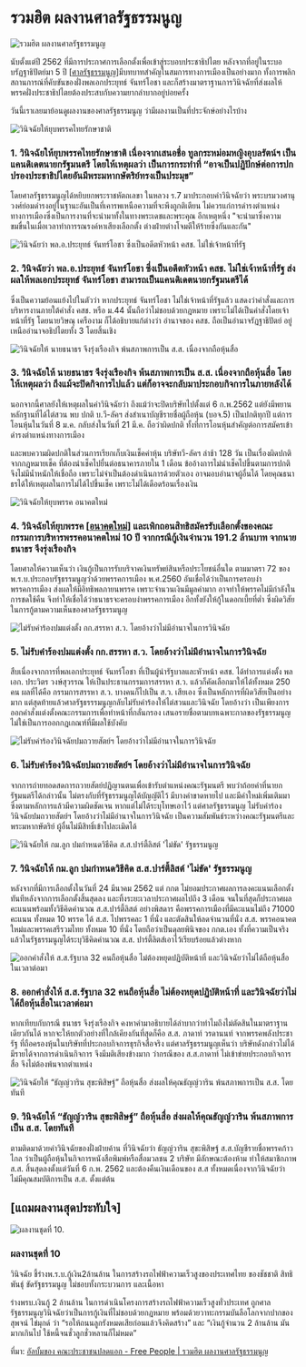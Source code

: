 # รวมฮิต ผลงานศาลรัฐธรรมนูญ

![รวมฮิต ผลงานศาลรัฐธรรมนูญ](https://scontent.fbkk13-2.fna.fbcdn.net/v/t1.0-9/122926839_148944620251862_3585741382621648802_o.jpg?_nc_cat=1&ccb=2&_nc_sid=0debeb&_nc_eui2=AeHX0s0RwoU4MnP_y8JzFArAyo7KPW_L0JPKjso9b8vQk5gfBgWMbfJlfYySxw4lO_w-E5fwXfvyBgIdHtS7iqT0&_nc_ohc=6nK7EBxojI4AX-k4i0F&_nc_ht=scontent.fbkk13-2.fna&oh=ec5ec6a920d53a36e001d4b434dc9ca6&oe=5FC2CD36)

นับตั้งแต่ปี 2562 ที่มีการประกาศการเลือกตั้งเพื่อเข้าสู่ระบอบประชาธิปไตย หลังจากที่อยู่ในระบอบรัฏฐาธิปัตย์มา 5 ปี [[ศาลรัฐธรรมนูญ]]มีบทบาทสำคัญในสมการทางการเมืองเป็นอย่างมาก ทั้งการพลิกสถานการณ์ที่คับขันของฝั่งพลเอกประยุทธ์ จันทร์โอชา และก็สร้างมาตราฐานการวินิจฉัยที่ส่งผลให้พรรคฝั่งประชาธิปไตยต้องประสบกับความยากลำบากอยู่บ่อยครั้ง

วันนี้เราเลยมาย้อนดูผลงานของศาลรัฐธรรมนูญ ว่ามีผลงานเป็นที่ประจักษ์อย่างไรบ้าง

![วินิจฉัยให้ยุบพรรคไทยรักษาชาติ](https://scontent.fbkk13-2.fna.fbcdn.net/v/t1.0-9/122968685_148944660251858_2210173802547203051_o.jpg?_nc_cat=1&ccb=2&_nc_sid=0debeb&_nc_eui2=AeEuTYCGMVQ3G9ImmxB3u4NSky8eXFbtqt6TLx5cVu2q3pk-3g83ifLUZOpn9oIZXYQCisv4f_dVIxlL9zK38N3v&_nc_ohc=8tCMO8Wdc4sAX_j2DEN&_nc_ht=scontent.fbkk13-2.fna&oh=c4b367a8826d1364459046aebc8d2e49&oe=5FC15ED6)

### 1. วินิจฉัยให้ยุบพรรคไทยรักษาชาติ เนื่องจากเสนอชื่อ ทูลกระหม่อมหญิงอุบลรัตน์ฯ เป็นแคนดิเดตนายกรัฐมนตรี โดยให้เหตุผลว่า เป็นการกระทำที่ “อาจเป็นปฏิปักษ์ต่อการปกปรองประชาธิปไตยอันมีพระมหากษัตริย์ทรงเป็นประมุข”

โดยศาลรัฐธรรมนูญได้หยิบยกพระราชหัตถเลขา ในหลวง ร.7 มาประกอบคำวินิจฉัยว่า พระบรมวงศานุวงศ์ย่อมดำรงอยู่ในฐานะอันเป็นที่เคารพเหนือความที่จะพึงถูกติเตียน ไม่ควรแก่การดำรงตำแหน่งทางการเมืองซึ่งเป็นการงานที่จะนำมาทั้งในทางพระเดชและพระคุณ อีกเหตุหนึ่ง "จะนำมาซึ่งความขมขื่นในเมื่อเวลาทำการรณรงค์หาเสียงเลือกตั้ง ต่างฝ่ายต่างโจมตีให้ร้ายซึ่งกันและกัน"

![วินิจฉัยว่า พล.อ.ประยุทธ์ จันทร์โอชา ซึ่งเป็นอดีตหัวหน้า คสช. ไม่ใช่เจ้าหน้าที่รัฐ](https://scontent.fbkk13-2.fna.fbcdn.net/v/t1.0-9/122978551_148944720251852_6965586829367878853_o.jpg?_nc_cat=1&ccb=2&_nc_sid=0debeb&_nc_eui2=AeHeTmFnYI8ZP1p7Rl3360TrvW8kW0KnztC9byRbQqfO0JrjlF9Fim39C556dILgH9qxevyWNv37FJA8Qdwz08mr&_nc_ohc=qrurQc_dAjcAX8J6uKa&_nc_ht=scontent.fbkk13-2.fna&oh=11feb768a9561df05cb51297b3f2043a&oe=5FC2408A)

### 2. วินิจฉัยว่า พล.อ.ประยุทธ์ จันทร์โอชา ซึ่งเป็นอดีตหัวหน้า คสช. ไม่ใช่เจ้าหน้าที่รัฐ ส่งผลให้พลเอกประยุทธ์ จันทร์โอชา สามารถเป็นแคนดิเดตนายกรัฐมนตรีได้

ซึ่งเป็นความย้อนแย้งไปในตัวว่า หากประยุทธ์ จันทร์โอชา ไม่ใช่เจ้าหน้าที่รัฐแล้ว แสดงว่าคำสั่งและการบริหารงานภายใต้คำสั่ง คสช. หรือ ม.44 นั้นถือว่าไม่ชอบด้วยกฎหมาย เพราะไม่ได้เป็นคำสั่งโดยเจ้าหน้าที่รัฐ โดยนายวิษณุ เครืองาม ก็ได้อธิบายแก้ต่างว่า อำนาจของ คสช. ถือเป็นอำนาจรัฏฐาธิปัตย์ อยู่เหนืออำนาจอธิปไตยทั้ง 3 โดยสิ้นเชิง

![วินิจฉัยให้ นายธนาธร จึงรุ่งเรืองกิจ พ้นสภาพการเป็น ส.ส. เนื่องจากถือหุ้นสื่อ](https://scontent.fbkk13-2.fna.fbcdn.net/v/t1.0-9/123306721_148944750251849_906159903016449236_o.jpg?_nc_cat=1&ccb=2&_nc_sid=0debeb&_nc_eui2=AeH-GkRJWeVeU8ljDOt_DkRI_z3V9IxntpH_PdX0jGe2kUshr2c5z-Cwz2R0m7z-Tus0_DwoUOCLjgQc3biT9JRR&_nc_ohc=XKkskz4jTDoAX_mk2cq&_nc_ht=scontent.fbkk13-2.fna&oh=1d9285a60c0347860e41d7c942ce14cf&oe=5FC37B7A)

### 3. วินิจฉัยให้ นายธนาธร จึงรุ่งเรืองกิจ พ้นสภาพการเป็น ส.ส. เนื่องจากถือหุ้นสื่อ โดยให้เหตุผลว่า ถึงแม้จะปิดกิจการไปแล้ว แต่ก็อาจจะกลับมาประกอบกิจการในภายหลังได้

นอกจากนี้ศาลยังให้เหตุผลในคำวินิจฉัยว่า ถึงแม้ว่าจะปิดบริษัทไปตั้งแต่ 6 ก.พ.2562 แต่ยังมีพยานหลักฐานที่ได้ไต่สวน พบ ปกติ บ.วี-ลัคฯ ส่งสำเนาบัญชีรายชื่อผู้ถือหุ้น (บอจ.5) เป็นปกติทุกปี แต่การโอนหุ้นในวันที่ 8 ม.ค. กลับส่งในวันที่ 21 มี.ค. ถือว่าผิดปกติ ทั้งที่การโอนหุ้นสำคัญต่อการสมัครเข้าดำรงตำแหน่งทางการเมือง

และพบความผิดปกติในส่วนการเรียกเก็บเงินเช็คค่าหุ้น บริษัทวี-ลัคฯ ล่าช้า 128 วัน เป็นเรื่องผิดปกติจากกฎหมายเช็ค ที่ต้องนำเช็คไปยื่นต่อธนาคารภายใน 1 เดือน ข้ออ้างการไม่นำเช็คไปขึ้นตามการปกติ จึงไม่มีน้ำหนักให้เชื่อถือ เพราะไม่จำเป็นต้องดำเนินการด้วยตัวเอง อาจมอบอำนาจผู้อื่นได้ โดยคุณธนาธรได้ให้เหตุผลในการไม่ได้ไปขึ้นเช็ค เพราะไม่ได้เดือดร้อนเรื่องเงิน

![วินิจฉัยให้ยุบพรรค อนาคตใหม่ ](https://scontent.fbkk12-1.fna.fbcdn.net/v/t1.0-9/123188281_148944773585180_6980041172301657417_o.jpg?_nc_cat=101&ccb=2&_nc_sid=0debeb&_nc_eui2=AeH1snjGDkTtfYAbYpSsvxjyYDo1MYEjc6pgOjUxgSNzqvrCZsNE4lVPB6n9Qx9GnYontZ9erYkgFxaUxB5xXGdK&_nc_ohc=L4ocLwOSg_0AX9OKSBM&_nc_ht=scontent.fbkk12-1.fna&oh=029c05ae1b476a77c902ce285e3c0432&oe=5FC0E562)

### 4. วินิจฉัยให้ยุบพรรค [[อนาคตใหม่]] และเพิกถอนสิทธิสมัครรับเลือกตั้งของคณะกรรมการบริหารพรรคอนาคตใหม่ 10 ปี จากกรณีกู้เงินจำนวน 191.2 ล้านบาท จากนายธนาธร จึงรุ่งเรืองกิจ

โดยศาลให้ความเห็นว่า เงินกู้เป็นการรับบริจาคเงินทรัพย์สินหรือประโยชน์อื่นใด ตามมาตรา 72 ของ พ.ร.บ.ประกอบรัฐธรรมนูญว่าด้วยพรรคการเมือง พ.ศ.2560 อันเชื่อได้ว่าเป็นการครอบงำพรรคการเมือง ส่งผลให้มีอิทธิพลภายนพรรค เพราะจำนวนเงินมีมูลค่ามาก อาจทำให้พรรคไม่มีกำลังในการชดใช้คืน จึงทำให้เชื่อได้ว่าธนาธรจะครอบงำพรรคการเมือง อีกทั้งยังให้กู้ในดอกเบี้ยที่ต่ำ ซึ่งผิดวิสัยในการกู้ตามความเห็นของศาลรัฐธรรมนูญ

![ไม่รับคำร้องปมแต่งตั้ง กก.สรรหา ส.ว. โดยอ้างว่าไม่มีอำนาจในการวินิจฉัย](https://scontent.fbkk12-2.fna.fbcdn.net/v/t1.0-9/123015790_148944826918508_4873809009004509119_o.jpg?_nc_cat=105&ccb=2&_nc_sid=0debeb&_nc_eui2=AeEWW3kupl0A5t9Q6sPAccAd803pfWsCs8vzTel9awKzyzLh5udjFWWJrMst0SunISBhVqSpl9VVgYd-B-K7935c&_nc_ohc=-aq58_idUekAX_spvQZ&_nc_ht=scontent.fbkk12-2.fna&oh=52a0aa81ca54a7bba8bf46c81603f16d&oe=5FC4AA75)

### 5. ไม่รับคำร้องปมแต่งตั้ง กก.สรรหา ส.ว. โดยอ้างว่าไม่มีอำนาจในการวินิจฉัย

สืบเนื่องจากการที่พลเอกประยุทธ์ จันทร์โอชา ที่เป็นผู้นำรัฐบาลและหัวหน้า คสช. ได้ทำการแต่งตั้ง พลเอก. ประวิตร วงษ์สุวรรณ ให้เป็นประธานกรรมการสรรหา ส.ว. แล้วก็คัดเลือกมาให้ได้ทั้งหมด 250 คน ผลที่ได้คือ กรรมการสรรหา ส.ว. บางคนก็ไปเป็น ส.ว. เสียเอง ซึ่งเป็นหลักการที่ผิดวิสัยเป็นอย่างมาก แต่สุดท้ายแล้วศาลรัฐธรรรมนูญกลับไม่รับคำร้องให้ไต่สวนและวินิจฉัย โดยอ้างว่า เป็นเพียงการออกคำสั่งแต่งตั้งคณะกรรมการเพื่อทำหน้าที่กลั่นกรอง เสนอรายชื่อตามบทเฉพาะกาลของรัฐธรรมนูญ ไม่ใช่เป็นการออกกฎเกณฑ์ที่มีผลใช้บังคับ

![ไม่รับคำร้องวินิจฉัยปมถวายสัตย์ฯ โดยอ้างว่าไม่มีอำนาจในการวินิจฉัย](https://scontent.fbkk12-3.fna.fbcdn.net/v/t1.0-9/123329656_148944856918505_6613644445470031665_o.jpg?_nc_cat=102&ccb=2&_nc_sid=0debeb&_nc_eui2=AeFDwzduCo6AGF8CwMXOjq5rrO8Vvzq9phes7xW_Or2mF_xwOgC4Eihadk0pG4DZVlAIunen0B8A3SHEiPgGgV7q&_nc_ohc=-vMhu0rtogIAX8DLKdu&_nc_ht=scontent.fbkk12-3.fna&oh=1548daf3b86820664fe290ca278115b4&oe=5FC2F201)

### 6. ไม่รับคำร้องวินิจฉัยปมถวายสัตย์ฯ โดยอ้างว่าไม่มีอำนาจในการวินิจฉัย

จากการถ่ายทอดสดการถวายสัตย์ปฏิญานตนเพื่อเข้ารับตำแหน่งคณะรัฐมนตรี พบว่าถ้อยคำที่นายกรัฐมนตรีได้กล่าวนั้น ไม่ตรงกับที่รัฐธรรมนูญได้บัญญัติไว้ มีบางคำขาดหายไป และมีคำใหม่เพิ่มเติมมา ซึ่งตามหลักการแล้วมีความผิดชัดเจน หากแต่ไม่ได้ระบุโทษเอาไว้ แต่ศาลรัฐธรรมนูญ ไม่รับคำร้องวินิจฉัยปมถวายสัตย์ฯ โดยอ้างว่าไม่มีอำนาจในการวินิจฉัย เป็นความสัมพันธ์ระหว่างคณะรัฐมนตรีและพระมหากษัตริย์ ผู้อื่นไม่มีสิทธิ์เข้าไปละเมิดได้

![วินิจฉัยให้ กม.ลูก ปมกำหนดวิธีคิด ส.ส.ปาร์ตี้ลิสต์ 'ไม่ขัด' รัฐธรรมนูญ](https://scontent.fbkk12-2.fna.fbcdn.net/v/t1.0-9/123087649_148944906918500_3391657916793459310_o.jpg?_nc_cat=105&ccb=2&_nc_sid=0debeb&_nc_eui2=AeGBFHgTM1ln41La_HqXDe9dpW-2u7IFH8Glb7a7sgUfwWapm0-g2awvbkIrSvbST73hA_BJk4YA5UWxJeskByJS&_nc_ohc=5RamKwTSnUMAX9kzT-h&_nc_ht=scontent.fbkk12-2.fna&oh=03bbaf91262032a51145b4b0721f5409&oe=5FC41612)

### 7. วินิจฉัยให้ กม.ลูก ปมกำหนดวิธีคิด ส.ส.ปาร์ตี้ลิสต์ 'ไม่ขัด' รัฐธรรมนูญ

หลังจากที่มีการเลือกตั้งในวันที่ 24 มีนาคม 2562 แต่ กกต ไม่ยอมประกาศผลการลงคะแนนเลือกตั้งทันทีหลังจากการเลือกตั้งสิ้นสุดลง และทิ้งระยะเวลาประกาศผลไปถึง 3 เดือน จนในที่สุดก็ประกาศผลคะแนนพร้อมทั้งวิธีคิดคำนวณ ส.ส.ปาร์ตี้ลิสต์ อย่างพิสดาร คือพรรคการเมืองที่มีคะแนนไม่ถึง 71000 คะแนน ทั้งหมด 10 พรรค ได้ ส.ส. ไปพรรคละ 1 ที่นั่ง และตัดสินให้ลดจำนวนที่นั่ง ส.ส. พรรคอนาคตใหม่และพรรคเสรีรวมไทย ทั้งหมด 10 ที่นั่ง โดยถือว่าเป็นดุลยพินิจของ กกต.เอง ทั้งที่ความเป็นจริงแล้วในรัฐธรรมนูญได้ระบุวิธีคิดคำนวณ ส.ส. ปาร์ตี้ลิตส์เอาไว้เรียบร้อยแล้วต่างหาก

![ออกคำสั่งให้ ส.ส.รัฐบาล 32 คนถือหุ้นสื่อ ไม่ต้องหยุดปฏิบัติหน้าที่ และวินิจฉัยว่าไม่ได้ถือหุ้นสื่อในเวลาต่อมา](https://scontent.fbkk9-2.fna.fbcdn.net/v/t1.0-9/123028059_148944940251830_1754121349943533977_o.jpg?_nc_cat=109&ccb=2&_nc_sid=0debeb&_nc_eui2=AeHagnVcDlJ9DXrWvh0HiZOnyy0PutdGooXLLQ-610aihZzBXtzRM29FVUcb6Q-ID2FALUj7IBiCo4UJBIe0pgci&_nc_ohc=jW_jRHgX7e4AX9T7IFg&_nc_ht=scontent.fbkk9-2.fna&oh=6a2f3454b17475f4c6efa51fd7c8b6c6&oe=5FC245F6)

### 8. ออกคำสั่งให้ ส.ส.รัฐบาล 32 คนถือหุ้นสื่อ ไม่ต้องหยุดปฏิบัติหน้าที่ และวินิจฉัยว่าไม่ได้ถือหุ้นสื่อในเวลาต่อมา

หากเทียบกับกรณี ธนาธร จึงรุ่งเรืองกิจ คงหาคำมาอธิบายได้ลำบากว่าทำไมถึงไม่ตัดสินในมาตราฐานเดียวกันได้ หากจะให้ยกตัวอย่างที่ใกล้เคียงกันที่สุดก็คือ ส.ส. ภาดาท์ วรดานนท์ จากพรรคพลังประชารัฐ ที่ถือครองหุ้นในบริษัทที่ประกอบกิจการธุรกิจสื่อจริง แต่ศาลรัฐธรรมนูญเห็นว่า บริษัทดังกล่าวไม่ได้มีรายได้จากการดำเนินกิจการ จึงมีมติเสียงข้างมาก ว่ากรณีของ ส.ส.ภาดาท์ ไม่เข้าข่ายประกอบกิจการสื่อ จึงไม่ต้องพ้นจากตำแหน่ง

![วินิจฉัยให้ “ธัญญ์วาริน สุขะพิสิษฐ์” ถือหุ้นสื่อ ส่งผลให้คุณธัญญ์วาริน พ้นสภาพการเป็น ส.ส. โดยทันที](https://scontent.fbkk12-4.fna.fbcdn.net/v/t1.0-9/123115472_148944980251826_5294194562932528385_o.jpg?_nc_cat=103&ccb=2&_nc_sid=0debeb&_nc_eui2=AeGAB9Q-jC5aQ-ynJqkrsxwUsIIxLC8vnXuwgjEsLy-de204X8U-NvcI4MoOBniWmVO7BJQ1iXJgL4o3xfo2yPvW&_nc_ohc=rWT5PR5Ux2wAX9muADy&_nc_ht=scontent.fbkk12-4.fna&oh=93a46ffdc0133e3246f30594de1f8204&oe=5FC0DEB3)

### 9. วินิจฉัยให้ “ธัญญ์วาริน สุขะพิสิษฐ์” ถือหุ้นสื่อ ส่งผลให้คุณธัญญ์วาริน พ้นสภาพการเป็น ส.ส. โดยทันที

ตามติดมาด้วยคำวินิจฉัยของฝั่งฝ่ายค้าน ที่วินิจฉัยว่า ธัญญ์วาริน สุขะพิสิษฐ์ ส.ส.บัญชีรายชื่อพรรคก้าวไกล ว่าเป็นผู้ถือหุ้นในกิจการหนังสือพิมพ์หรือสื่อมวลชน 2 บริษัท มีลักษณะต้องห้าม ทำให้สมาชิกภาพ ส.ส. สิ้นสุดลงตั้งแต่วันที่ 6 ก.พ. 2562 และต้องคืนเงินเดือนของ ส.ส ทั้งหมดเนื่องจากวินิจฉัยว่าไม่มีคุณสมบัติการเป็น ส.ส. ตั้งแต่ต้น

## [แถมผลงานสุดประทับใจ]

![ผลงานชุดที่ 10.](https://scontent.fbkk12-3.fna.fbcdn.net/v/t1.0-9/123003024_148945003585157_7676924365042477385_o.jpg?_nc_cat=102&ccb=2&_nc_sid=0debeb&_nc_eui2=AeEhEK5qwMO6V0WYjP558i5Nj6ttzFAh3y6Pq23MUCHfLoTy3SmeHm5W7Fuu62Ka4SFR4V6OsrznrpM4VnZKQYV8&_nc_ohc=9Zf9BDp3unMAX-XtC2_&_nc_ht=scontent.fbkk12-3.fna&oh=628fcbfa5b0aec7ad51bfe62b071ee63&oe=5FC3774E)

### ผลงานชุดที่ 10

วินิจฉัย ชี้ร่างพ.ร.บ.กู้เงิน2ล้านล้าน ในการสร้างรถไฟฟ้าความเร็วสูงของประเทศไทย ของชัชชาติ สิทธิพันธุ์ ขัดรัฐธรรมนูญ ไม่ชอบทั้งกระบวนการ และเนื้อหา

ร่างพรบ.เงินกู้ 2 ล้านล้าน ในการดำเนินโครงการสร้างรถไฟฟ้าความเร็วสูงทั่วประเทศ ถูกศาลรัฐธรรมนูญวินิจฉัยว่าเป็นการกู้เงินที่ไม่ชอบด้วยกฎหมาย พร้อมด้วยวาทะกรรมบันลือโลกจากปากของ สุพจน์ ไข่มุกด์ ว่า “รอให้ถนนลูกรังหมดเสียก่อนแล้วจึงคิดสร้าง” และ “เงินกู้จำนวน 2 ล้านล้าน มันมากเกินไป ใช้หนี้จนชั่วลูกชั่วหลานก็ไม่หมด”

ที่มา: [อัลบั้มของ คณะประชาชนปลดแอก - Free People | รวมฮิต ผลงานศาลรัฐธรรมนูญ]( https://www.facebook.com/media/set/?set=a.148947003584957&type=3)

[//begin]: # "Autogenerated link references for markdown compatibility"
[ศาลรัฐธรรมนูญ]: ศาลรัฐธรรมนูญ "ศาลรัฐธรรมนูญ"
[อนาคตใหม่]: อนาคตใหม่ "อนาคตใหม่"
[//end]: # "Autogenerated link references"